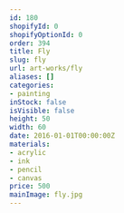 ```yaml
---
id: 180
shopifyId: 0
shopifyOptionId: 0
order: 394
title: Fly
slug: fly
url: art-works/fly
aliases: []
categories:
- painting
inStock: false
isVisible: false
height: 50
width: 60
date: 2016-01-01T00:00:00Z
materials:
- acrylic
- ink
- pencil
- canvas
price: 500
mainImage: fly.jpg
---
```

